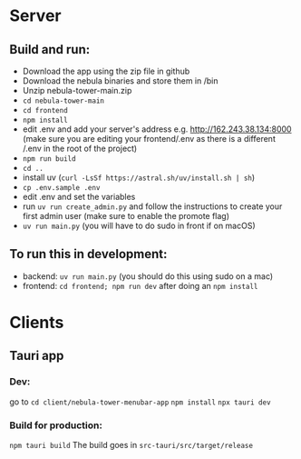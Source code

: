 # Server

## Build and run:
- Download the app using the zip file in github
- Download the nebula binaries and store them in /bin
- Unzip nebula-tower-main.zip
- `cd nebula-tower-main`
- `cd frontend`
- `npm install`
- edit .env and add your server's address e.g. http://162.243.38.134:8000 (make sure you are editing your frontend/.env as there is a different /.env in the root of the project)
- `npm run build`
- `cd ..`
- install uv (`curl -LsSf https://astral.sh/uv/install.sh | sh`)
- `cp .env.sample .env`
- edit .env and set the variables
- run `uv run create_admin.py` and follow the instructions to create your first admin user (make sure to enable the promote flag)
- `uv run main.py` (you will have to do sudo in front if on macOS)

## To run this in development:

* backend: `uv run main.py` (you should do this using sudo on a mac)
* frontend: `cd frontend; npm run dev` after doing an `npm install`

# Clients

## Tauri app

### Dev:

go to `cd client/nebula-tower-menubar-app`
`npm install`
`npx tauri dev`

### Build for production:

`npm tauri build`
The build goes in `src-tauri/src/target/release`

